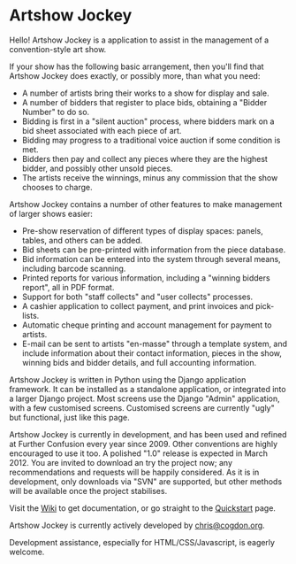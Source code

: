 Artshow Jockey
==============

Hello! Artshow Jockey is a application to assist in the management of a convention-style art show.

If your show has the following basic arrangement, then you'll find that Artshow Jockey does exactly, or possibly more, than what you need:

* A number of artists bring their works to a show for display and sale.
* A number of bidders that register to place bids, obtaining a "Bidder Number" to do so.
* Bidding is first in a "silent auction" process, where bidders mark on a bid sheet associated with each piece of art.
* Bidding may progress to a traditional voice auction if some condition is met.
* Bidders then pay and collect any pieces where they are the highest bidder, and possibly other unsold pieces.
* The artists receive the winnings, minus any commission that the show chooses to charge.

Artshow Jockey contains a number of other features to make management of larger shows easier:

* Pre-show reservation of different types of display spaces: panels, tables, and others can be added.
* Bid sheets can be pre-printed with information from the piece database.
* Bid information can be entered into the system through several means, including barcode scanning.
* Printed reports for various information, including a "winning bidders report", all in PDF format.
* Support for both "staff collects" and "user collects" processes.
* A cashier application to collect payment, and print invoices and pick-lists.
* Automatic cheque printing and account management for payment to artists.
* E-mail can be sent to artists "en-masse" through a template system, and include information about their contact information, pieces in the show, winning bids and bidder details, and full accounting information.

Artshow Jockey is written in Python using the Django application framework. It can be installed as a standalone application, or integrated into a larger Django project. Most screens use the Django "Admin" application, with a few customised screens. Customised screens are currently "ugly" but functional, just like this page.

Artshow Jockey is currently in development, and has been used and refined at Further Confusion every year since 2009. Other conventions are highly encouraged to use it too. A polished "1.0" release is expected in March 2012. You are invited to download an try the project now; any recommendations and requests will be happily considered. As it is in development, only downloads via "SVN" are supported, but other methods will be available once the project stabilises.

Visit the [Wiki](https://github.com/chmarr/artshow-jockey/wiki) to get documentation, or go straight to the [Quickstart](https://github.com/chmarr/artshow-jockey/wiki/Quickstart) page.

Artshow Jockey is currently actively developed by <chris@cogdon.org>.

Development assistance, especially for HTML/CSS/Javascript, is eagerly welcome.